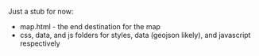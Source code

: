 Just a stub for now:
- map.html - the end destination for the map
- css, data, and js folders for styles, data (geojson likely), and javascript respectively
